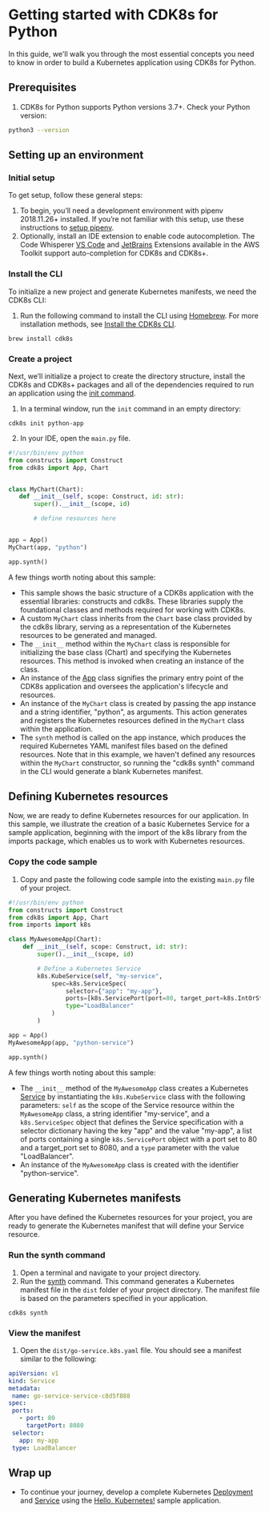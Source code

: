 # Getting started with CDK8s for Python
In this guide, we'll walk you through the most essential concepts you need to know in order to build a Kubernetes application using CDK8s for Python.

## Prerequisites
1. CDK8s for Python supports Python versions 3.7+. Check your Python version:
```bash
python3 --version
```

## Setting up an environment
### Initial setup
To get setup, follow these general steps:

1. To begin, you’ll need a development environment with pipenv 2018.11.26+ installed. If you’re not familiar with this setup, use these instructions to [setup pipenv](https://pipenv.pypa.io/en/latest/install/).
2. Optionally, install an IDE extension to enable code autocompletion. The Code Whisperer [VS Code](https://marketplace.visualstudio.com/items?itemName=AmazonWebServices.aws-toolkit-vscode) and [JetBrains](https://plugins.jetbrains.com/plugin/11349-aws-toolkit) Extensions available in the AWS Toolkit support auto-completion for CDK8s and CDK8s+.

### Install the CLI
To initialize a new project and generate Kubernetes manifests, we need the CDK8s CLI:

1. Run the following command to install the CLI using [Homebrew](https://brew.sh/). For more installation methods, see [Install the CDK8s CLI](cli/installation.md).
```console
brew install cdk8s
```

### Create a project
Next, we’ll initialize a project to create the directory structure, install the CDK8s and CDK8s+ packages and all of the dependencies required to run an application using the [init command](https://cdk8s.io/docs/latest/cli/init/). 

1. In a terminal window, run the `init` command in an empty directory: 
```console
cdk8s init python-app
```

2. In your IDE, open the `main.py` file. 
```python
#!/usr/bin/env python
from constructs import Construct
from cdk8s import App, Chart


class MyChart(Chart):
   def __init__(self, scope: Construct, id: str):
       super().__init__(scope, id)

       # define resources here


app = App()
MyChart(app, "python")

app.synth()
```

A few things worth noting about this sample:

   * This sample shows the basic structure of a CDK8s application with the essential libraries: constructs and cdk8s. These libraries supply the foundational classes and methods required for working with CDK8s. 
   * A custom `MyChart` class inherits from the `Chart` base class provided by the cdk8s library, serving as a representation of the Kubernetes resources to be generated and managed.
   * The `__init__` method within the `MyChart` class is responsible for initializing the base class (Chart) and specifying the Kubernetes resources. This method is invoked when creating an instance of the class.
   * An instance of the [App](https://cdk8s.io/docs/latest/reference/cdk8s/python/#app) class signifies the primary entry point of the CDK8s application and oversees the application's lifecycle and resources.
   * An instance of the `MyChart` class is created by passing the app instance and a string identifier, "python", as arguments. This action generates and registers the Kubernetes resources defined in the `MyChart` class within the application.
   * The `synth` method is called on the app instance, which produces the required Kubernetes YAML manifest files based on the defined resources. Note that in this example, we haven't defined any resources within the `MyChart` constructor, so running the "cdk8s synth" command in the CLI would generate a blank Kubernetes manifest.

## Defining Kubernetes resources
Now, we are ready to define Kubernetes resources for our application. In this sample, we illustrate the creation of a basic Kubernetes Service for a sample application, beginning with the import of the k8s library from the imports package, which enables us to work with Kubernetes resources.

### Copy the code sample
1. Copy and paste the following code sample into the existing `main.py` file of your project.
```python
#!/usr/bin/env python
from constructs import Construct
from cdk8s import App, Chart
from imports import k8s

class MyAwesomeApp(Chart):
    def __init__(self, scope: Construct, id: str):
        super().__init__(scope, id)

        # Define a Kubernetes Service
        k8s.KubeService(self, "my-service",
            spec=k8s.ServiceSpec(
                selector={"app": "my-app"},
                ports=[k8s.ServicePort(port=80, target_port=k8s.IntOrString.from_number(8080))],
                type="LoadBalancer"
            )
        )

app = App()
MyAwesomeApp(app, "python-service")

app.synth()
```

A few things worth noting about this sample:

* The `__init__` method of the `MyAwesomeApp` class creates a Kubernetes [Service](https://kubernetes.io/docs/concepts/services-networking/service/) by instantiating the `k8s.KubeService` class with the following parameters: `self` as the scope of the Service resource within the `MyAwesomeApp` class, a string identifier "my-service", and a `k8s.ServiceSpec` object that defines the Service specification with a selector dictionary having the key "app" and the value "my-app", a list of ports containing a single `k8s.ServicePort` object with a port set to 80 and a target_port set to 8080, and a `type` parameter with the value "LoadBalancer".
* An instance of the `MyAwesomeApp` class is created with the identifier "python-service".

## Generating Kubernetes manifests
After you have defined the Kubernetes resources for your project, you are ready to generate the Kubernetes manifest that will define your Service resource. 

### Run the synth command
1. Open a terminal and navigate to your project directory.
2. Run the [synth](https://cdk8s.io/docs/latest/cli/synth/) command. This command generates a Kubernetes manifest file in the `dist` folder of your project directory. The manifest file is based on the parameters specified in your application.
```console
cdk8s synth
```

### View the manifest
1. Open the `dist/go-service.k8s.yaml` file. You should see a manifest similar to the following:
```yaml
apiVersion: v1
kind: Service
metadata:
 name: go-service-service-c8d5f888
spec:
 ports:
   - port: 80
     targetPort: 8080
 selector:
   app: my-app
 type: LoadBalancer
```

## Wrap up
- To continue your journey, develop a complete Kubernetes [Deployment](https://kubernetes.io/docs/concepts/workloads/controllers/deployment/) and [Service](https://kubernetes.io/docs/concepts/services-networking/service/) using the [Hello, Kubernetes!](https://github.com/cdk8s-team/cdk8s/tree/master/examples/python/hello) sample application.

